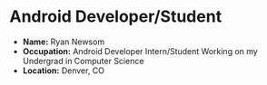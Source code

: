# Android Developer/Student

- **Name:** Ryan Newsom
- **Occupation:** Android Developer Intern/Student Working on my Undergrad in Computer Science
- **Location:** Denver, CO
